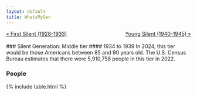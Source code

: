 ```yaml
---
layout: default
title: WhatsMyGen
---
```

<div style="overflow: hidden"><a href="/WhatsMyGen/generations/silent-first.html" class="previous" style="float: left !important">&laquo; First Silent (1928-1933)</a><a href="/WhatsMyGen/generations/silent-young.html" class="next" style="float: right !important">Young Silent (1940-1945) &raquo;</a></div>
<br>
### Silent Generation: Middle tier
#### 1934 to 1939
In 2024, this tier would be those Americans between 85 and 90 years old. The U.S. Census Bureau estimates that there were 5,910,758 people in this tier in 2022. 

### People

{% include table.html %}
